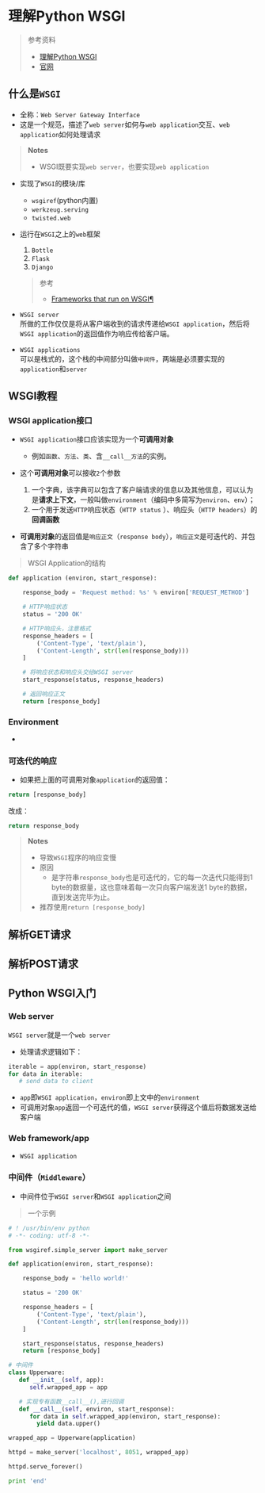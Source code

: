 # 理解Python WSGI

> 参考资料
> - [理解Python WSGI](http://www.letiantian.me/2015-09-10-understand-python-wsgi/)
> - [官网](http://wsgi.tutorial.codepoint.net/)

## 什么是`WSGI`
- 全称：`Web Server Gateway Interface`
- 这是一个规范，描述了`web server`如何与`web application`交互、`web application`如何处理请求

> **Notes**
> - WSGI既要实现`web server`，也要实现`web application`

- 实现了`WSGI`的模块/库
  - `wsgiref`(python内置)
  - `werkzeug.serving`
  - `twisted.web`

- 运行在`WSGI`之上的`web`框架
   1. `Bottle`
   2. `Flask`
   3. `Django`

   > 参考
   > - [Frameworks that run on WSGI¶](http://wsgi.readthedocs.io/en/latest/frameworks.html) 


- `WSGI server`  
所做的工作仅仅是将从客户端收到的请求传递给`WSGI application`，然后将`WSGI application`的返回值作为响应传给客户端。
- `WSGI applications`  
可以是栈式的，这个栈的中间部分叫做`中间件`，两端是必须要实现的`application`和`server`   

## WSGI教程

### WSGI application接口

- `WSGI application`接口应该实现为一个**可调用对象**
   - 例如`函数`、`方法`、`类`、含`__call__方法`的实例。
- 这个**可调用对象**可以接收`2`个参数
  1. 一个字典，该字典可以包含了客户端请求的信息以及其他信息，可以认为是**请求上下文**，一般叫做`environment`（编码中多简写为`environ`、`env`）；
  2. 一个用于发送`HTTP`响应状态（`HTTP status` ）、响应头（`HTTP headers`）的**回调函数**

- **可调用对象**的返回值是`响应正文`（`response body`），`响应正文`是可迭代的、并包含了多个字符串  

> WSGI Application的结构
```python
def application (environ, start_response):

    response_body = 'Request method: %s' % environ['REQUEST_METHOD']

    # HTTP响应状态
    status = '200 OK'

    # HTTP响应头，注意格式
    response_headers = [
        ('Content-Type', 'text/plain'),
        ('Content-Length', str(len(response_body)))
    ]

    # 将响应状态和响应头交给WSGI server
    start_response(status, response_headers)

    # 返回响应正文
    return [response_body]
```

### Environment
- 

### 可迭代的响应

- 如果把上面的可调用对象`application`的返回值：
```python
return [response_body]
```
改成：

```python
return response_body
```
> **Notes** 
> - 导致`WSGI`程序的响应变慢
> - 原因
>    - 是字符串`response_body`也是可迭代的，它的每一次迭代只能得到1 byte的数据量，这也意味着每一次只向客户端发送1 byte的数据，直到发送完毕为止。
> - 推荐使用`return [response_body]`

## 解析GET请求

## 解析POST请求

## Python WSGI入门

### Web server
`WSGI server`就是一个`web server`
- 处理请求逻辑如下：
```python
iterable = app(environ, start_response)
for data in iterable:
   # send data to client
```
- `app`即`WSGI application`，`environ`即上文中的`environment`
- 可调用对象`app`返回一个可迭代的值，`WSGI server`获得这个值后将数据发送给客户端

### Web framework/app
- `WSGI application`

### 中间件（`Middleware`）
- 中间件位于`WSGI server`和`WSGI application`之间

> 一个示例

```python
# ! /usr/bin/env python
# -*- coding: utf-8 -*- 

from wsgiref.simple_server import make_server

def application(environ, start_response):

    response_body = 'hello world!'

    status = '200 OK'

    response_headers = [
        ('Content-Type', 'text/plain'),
        ('Content-Length', str(len(response_body)))
    ]

    start_response(status, response_headers)
    return [response_body]

# 中间件
class Upperware:
   def __init__(self, app):
      self.wrapped_app = app

   # 实现专有函数__call__(),进行回调   
   def __call__(self, environ, start_response):
      for data in self.wrapped_app(environ, start_response):
        yield data.upper()

wrapped_app = Upperware(application)

httpd = make_server('localhost', 8051, wrapped_app)

httpd.serve_forever()

print 'end'
```
